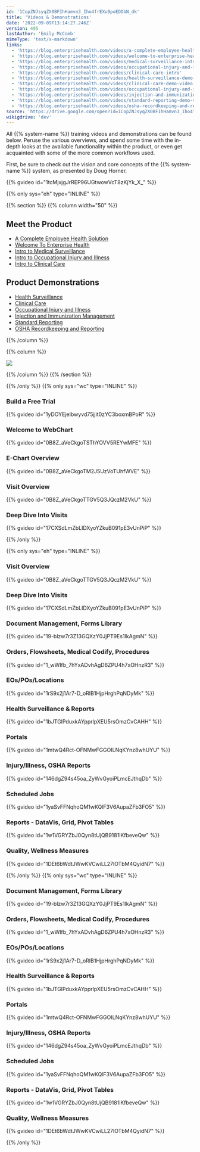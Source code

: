 ```yaml
---
id: '1CopZNJsyqZX0BFIhHamvn3_Iho4frEXu9poEDDbN_dk'
title: 'Videos & Demonstrations'
date: '2022-09-09T13:14:27.246Z'
version: 495
lastAuthor: 'Emily McComb'
mimeType: 'text/x-markdown'
links:
  - 'https://blog.enterprisehealth.com/videos/a-complete-employee-health-solution'
  - 'https://blog.enterprisehealth.com/videos/welcome-to-enterprise-health'
  - 'https://blog.enterprisehealth.com/videos/medical-surveillance-intro'
  - 'https://blog.enterprisehealth.com/videos/occupational-injury-and-illness-intro'
  - 'https://blog.enterprisehealth.com/videos/clinical-care-intro'
  - 'https://blog.enterprisehealth.com/videos/health-surveillance-demo-video'
  - 'https://blog.enterprisehealth.com/videos/clinical-care-demo-video'
  - 'https://blog.enterprisehealth.com/videos/occupational-injury-and-illness-demo-video'
  - 'https://blog.enterprisehealth.com/videos/injection-and-immunization-management-demo-video'
  - 'https://blog.enterprisehealth.com/videos/standard-reporting-demo-video'
  - 'https://blog.enterprisehealth.com/videos/osha-recordkeeping-and-reporting-demo-video'
source: 'https://drive.google.com/open?id=1CopZNJsyqZX0BFIhHamvn3_Iho4frEXu9poEDDbN_dk'
wikigdrive: 'dev'
---
```

All {{% system-name %}} training videos and demonstrations can be found below. Peruse the various overviews, and spend some time with the in-depth looks at the available functionality within the product, or even get acquainted with some of the more common workflows used. 

First, be sure to check out the vision and core concepts of the {{% system-name %}} system, as presented by Doug Horner.

{{% gvideo  id="1tcMjxjgJrREP96UGtwowVcT8zKjYk_X_" %}}

{{% only sys="eh" type="INLINE" %}}

{{% section %}}
{{% column width="50" %}}

## Meet the Product

* [A Complete Employee Health Solution](https://blog.enterprisehealth.com/videos/a-complete-employee-health-solution)
* [Welcome To Enterprise Health](https://blog.enterprisehealth.com/videos/welcome-to-enterprise-health)
* [Intro to Medical Surveillance](https://blog.enterprisehealth.com/videos/medical-surveillance-intro)
* [Intro to Occupational Injury and Illness](https://blog.enterprisehealth.com/videos/occupational-injury-and-illness-intro)
* [Intro to Clinical Care](https://blog.enterprisehealth.com/videos/clinical-care-intro)

## Product Demonstrations

* [Health Surveillance](https://blog.enterprisehealth.com/videos/health-surveillance-demo-video)
* [Clinical Care](https://blog.enterprisehealth.com/videos/clinical-care-demo-video)
* [Occupational Injury and Illness](https://blog.enterprisehealth.com/videos/occupational-injury-and-illness-demo-video)
* [Injection and Immunization Management](https://blog.enterprisehealth.com/videos/injection-and-immunization-management-demo-video)
* [Standard Reporting](https://blog.enterprisehealth.com/videos/standard-reporting-demo-video)
* [OSHA Recordkeeping and Reporting](https://blog.enterprisehealth.com/videos/osha-recordkeeping-and-reporting-demo-video)

{{% /column %}}

{{% column %}}


![](../videos-and-demonstrations.assets/e6f9431ad83fc70ead4f3905698728d0.png)

{{% /column %}}
{{% /section %}}

{{% /only %}}
{{% only sys="wc" type="INLINE" %}}

### Build a Free Trial

{{% gvideo  id="1yDOYEjeIbwyvd75jjit0zYC3boxmBPoR" %}}



### Welcome to WebChart

{{% gvideo  id="0B8Z_aVeCkgoTSThYOVV5REYwMFE" %}}


### E-Chart Overview

{{% gvideo  id="0B8Z_aVeCkgoTM2J5UzVoTUhfWVE" %}}


### Visit Overview

{{% gvideo  id="0B8Z_aVeCkgoTTGV5Q3JQczM2VkU" %}}


### Deep Dive Into Visits

{{% gvideo  id="17CXSdLmZbLIDXyoYZkuB091pE3vUnPiP" %}}


{{% /only %}}




{{% only sys="eh" type="INLINE" %}}

### Visit Overview

{{% gvideo  id="0B8Z_aVeCkgoTTGV5Q3JQczM2VkU" %}}

### Deep Dive Into Visits

{{% gvideo  id="17CXSdLmZbLIDXyoYZkuB091pE3vUnPiP" %}}


### Document Management, Forms Library

{{% gvideo  id="19-blzw7r3Z13GQXzY0JjPT9Es1IkAgmN" %}}


### Orders, Flowsheets, Medical Codify, Procedures

{{% gvideo  id="1_wWIfb_7hYxADvhAgD6ZPU4h7xOHnzR3" %}}


### EOs/POs/Locations

{{% gvideo  id="1rS9x2j1Ar7-D_oRIB1HjpHrghPqNDyMk" %}}


### Health Surveillance & Reports

{{% gvideo  id="1bJTGlPduxkAYpprlpXEU5rsOmzCvCAHH" %}}


### Portals

{{% gvideo  id="1mtwQ4Rct-OFNMwFGGOILNqKYnz8whUYU" %}}


### Injury/Illness, OSHA Reports

{{% gvideo  id="146dgZ94s45oa_ZyWvGyoiPLmcEJthqDb" %}}


### Scheduled Jobs

{{% gvideo  id="1yaSvFFNqhoQM1wKQlF3V6AupaZFb3FO5" %}}


### Reports - DataVis, Grid, Pivot Tables

{{% gvideo  id="1w1VGRYZbJ0Qyn8tUjQB9181lKfbeveQw" %}}


### Quality, Wellness Measures

{{% gvideo  id="1DEt6bWdtJWwKVCwiLL27lOTbM4QyidN7" %}}

{{% /only %}}
{{% only sys="wc" type="INLINE" %}}


### Document Management, Forms Library

{{% gvideo  id="19-blzw7r3Z13GQXzY0JjPT9Es1IkAgmN" %}}


### Orders, Flowsheets, Medical Codify, Procedures

{{% gvideo  id="1_wWIfb_7hYxADvhAgD6ZPU4h7xOHnzR3" %}}


### EOs/POs/Locations

{{% gvideo  id="1rS9x2j1Ar7-D_oRIB1HjpHrghPqNDyMk" %}}


### Health Surveillance & Reports

{{% gvideo  id="1bJTGlPduxkAYpprlpXEU5rsOmzCvCAHH" %}}


### Portals

{{% gvideo  id="1mtwQ4Rct-OFNMwFGGOILNqKYnz8whUYU" %}}


### Injury/Illness, OSHA Reports

{{% gvideo  id="146dgZ94s45oa_ZyWvGyoiPLmcEJthqDb" %}}


### Scheduled Jobs

{{% gvideo  id="1yaSvFFNqhoQM1wKQlF3V6AupaZFb3FO5" %}}


### Reports - DataVis, Grid, Pivot Tables

{{% gvideo  id="1w1VGRYZbJ0Qyn8tUjQB9181lKfbeveQw" %}}


### Quality, Wellness Measures

{{% gvideo  id="1DEt6bWdtJWwKVCwiLL27lOTbM4QyidN7" %}}

{{% /only %}}

